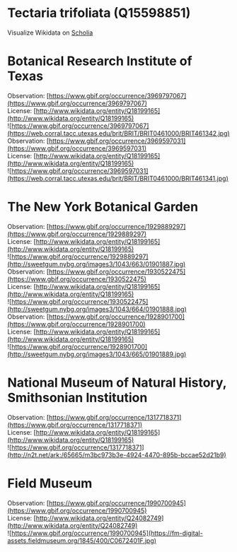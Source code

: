 
Tectaria trifoliata (Q15598851)
===============================
  
Visualize Wikidata on [Scholia](https://scholia.toolforge.org/taxon/Q15598851)
# Botanical Research Institute of Texas
  
Observation: [https://www.gbif.org/occurrence/3969797067](https://www.gbif.org/occurrence/3969797067)  
License: [http://www.wikidata.org/entity/Q18199165](http://www.wikidata.org/entity/Q18199165)  
![https://www.gbif.org/occurrence/3969797067](https://web.corral.tacc.utexas.edu/brit/BRIT/BRIT0461000/BRIT461342.jpg)  
Observation: [https://www.gbif.org/occurrence/3969597031](https://www.gbif.org/occurrence/3969597031)  
License: [http://www.wikidata.org/entity/Q18199165](http://www.wikidata.org/entity/Q18199165)  
![https://www.gbif.org/occurrence/3969597031](https://web.corral.tacc.utexas.edu/brit/BRIT/BRIT0461000/BRIT461341.jpg)
# The New York Botanical Garden
  
Observation: [https://www.gbif.org/occurrence/1929889297](https://www.gbif.org/occurrence/1929889297)  
License: [http://www.wikidata.org/entity/Q18199165](http://www.wikidata.org/entity/Q18199165)  
![https://www.gbif.org/occurrence/1929889297](http://sweetgum.nybg.org/images3/1043/663/01901887.jpg)  
Observation: [https://www.gbif.org/occurrence/1930522475](https://www.gbif.org/occurrence/1930522475)  
License: [http://www.wikidata.org/entity/Q18199165](http://www.wikidata.org/entity/Q18199165)  
![https://www.gbif.org/occurrence/1930522475](http://sweetgum.nybg.org/images3/1043/664/01901888.jpg)  
Observation: [https://www.gbif.org/occurrence/1928901700](https://www.gbif.org/occurrence/1928901700)  
License: [http://www.wikidata.org/entity/Q18199165](http://www.wikidata.org/entity/Q18199165)  
![https://www.gbif.org/occurrence/1928901700](http://sweetgum.nybg.org/images3/1043/665/01901889.jpg)
# National Museum of Natural History, Smithsonian Institution
  
Observation: [https://www.gbif.org/occurrence/1317718371](https://www.gbif.org/occurrence/1317718371)  
License: [http://www.wikidata.org/entity/Q18199165](http://www.wikidata.org/entity/Q18199165)  
![https://www.gbif.org/occurrence/1317718371](http://n2t.net/ark:/65665/m3bc973b3e-4924-4470-895b-bccae52d21b9)
# Field Museum
  
Observation: [https://www.gbif.org/occurrence/1990700945](https://www.gbif.org/occurrence/1990700945)  
License: [http://www.wikidata.org/entity/Q24082749](http://www.wikidata.org/entity/Q24082749)  
![https://www.gbif.org/occurrence/1990700945](https://fm-digital-assets.fieldmuseum.org/1845/400/C0672401F.jpg)